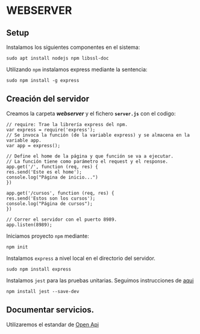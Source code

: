 # WEBSERVER

## Setup
Instalamos los siguientes componentes en el sistema:

    sudo apt install nodejs npm libssl-doc


Utilizando `npm` instalamos express mediante la sentencia:

    sudo npm install -g express

## Creación del servidor

Creamos la carpeta _**webserver**_ y el fichero **`server.js`** con el codigo:

    // require: Trae la librería express del npm.
    var express = require('express');
    // Se invoca la función (de la variable express) y se almacena en la variable app.
    var app = express();
    
    // Define el home de la página y que función se va a ejecutar.
    // La función tiene como parámetro el request y el response.
    app.get('/', function (req, res) {
    res.send('Este es el home');
    console.log("Página de inicio...")
    })

    app.get('/cursos', function (req, res) {
    res.send('Estos son los cursos');
    console.log("Página de cursos");
    })

    // Correr el servidor con el puerto 8989.
    app.listen(8989);

Iniciamos proyecto `npm` mediante: 

    npm init

Instalamos `express` a nivel local en el directorio del servidor.

    sudo npm install express

Instalamos `jest` para las pruebas unitarias. Seguimos instrucciones de [aqui](https://www.testim.io/blog/node-js-unit-testing-get-started-quickly-with-examples/)

    npm install jest --save-dev


## Documentar servicios.
Utilizaremos el estandar de [Open Api](https://oai.github.io/Documentation/start-here.html)
